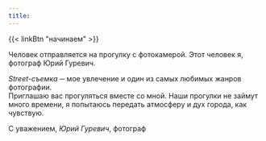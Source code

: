 ```yaml
---
title:
---
```


{{< linkBtn "начинаем" >}}

Человек отправляется на прогулку с фотокамерой. Этот человек я, фотограф Юрий Гуревич. 

*Street-съемка* ─ мое увлечение и один из самых любимых жанров фотографии.<br> Приглашаю вас прогуляться вместе со мной. Наши прогулки не займут много времени, я попытаюсь передать атмосферу и дух города, как чувствую.

С уважением, *Юрий Гуревич*, фотограф
